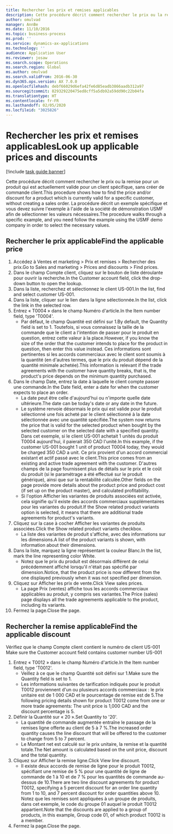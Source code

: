 ```yaml
---
title: Rechercher les prix et remises applicables
description: Cette procédure décrit comment rechercher le prix ou la remise pour un produit qui est actuellement valide pour un client spécifique, sans créer de commande client.
author: omulvad
manager: AnnBe
ms.date: 11/10/2016
ms.topic: business-process
ms.prod: ''
ms.service: dynamics-ax-applications
ms.technology: ''
audience: Application User
ms.reviewer: josaw
ms.search.scope: Operations
ms.search.region: Global
ms.author: omulvad
ms.search.validFrom: 2016-06-30
ms.dyn365.ops.version: AX 7.0.0
ms.openlocfilehash: debf66029d6efa42fe6d85eadb3866aadb312a97
ms.sourcegitcommit: 829329220475ed8cff5a5db92a59dd90c22b04fa
ms.translationtype: HT
ms.contentlocale: fr-FR
ms.lasthandoff: 02/05/2020
ms.locfileid: "3025826"
---
```

# <a name="look-up-applicable-prices-and-discounts"></a><span data-ttu-id="cdef5-103">Rechercher les prix et remises applicables</span><span class="sxs-lookup"><span data-stu-id="cdef5-103">Look up applicable prices and discounts</span></span>

[!include [task guide banner](../../includes/task-guide-banner.md)]

<span data-ttu-id="cdef5-104">Cette procédure décrit comment rechercher le prix ou la remise pour un produit qui est actuellement valide pour un client spécifique, sans créer de commande client.</span><span class="sxs-lookup"><span data-stu-id="cdef5-104">This procedure shows how to find the price and/or discount for a product which is currently valid for a specific customer, without creating a sales order.</span></span> <span data-ttu-id="cdef5-105">La procédure décrit un exemple spécifique et vous devez suivre l'exemple à l'aide de la société de démonstration USMF afin de sélectionner les valeurs nécessaires.</span><span class="sxs-lookup"><span data-stu-id="cdef5-105">The procedure walks through a specific example, and you need follow the example using the USMF demo company in order to select the necessary values.</span></span>


## <a name="find-the-applicable-price"></a><span data-ttu-id="cdef5-106">Rechercher le prix applicable</span><span class="sxs-lookup"><span data-stu-id="cdef5-106">Find the applicable price</span></span>
1. <span data-ttu-id="cdef5-107">Accédez à Ventes et marketing > Prix et remises > Rechercher des prix.</span><span class="sxs-lookup"><span data-stu-id="cdef5-107">Go to Sales and marketing > Prices and discounts > Find prices.</span></span>
2. <span data-ttu-id="cdef5-108">Dans le champ Compte client, cliquez sur le bouton de liste déroulante pour ouvrir la recherche.</span><span class="sxs-lookup"><span data-stu-id="cdef5-108">In the Customer account field, click the drop-down button to open the lookup.</span></span>
3. <span data-ttu-id="cdef5-109">Dans la liste, recherchez et sélectionnez le client US-001.</span><span class="sxs-lookup"><span data-stu-id="cdef5-109">In the list, find and select customer US-001.</span></span>
4. <span data-ttu-id="cdef5-110">Dans la liste, cliquer sur le lien dans la ligne sélectionnée.</span><span class="sxs-lookup"><span data-stu-id="cdef5-110">In the list, click the link in the selected row.</span></span>
5. <span data-ttu-id="cdef5-111">Entrez « T0004 » dans le champ Numéro d'article.</span><span class="sxs-lookup"><span data-stu-id="cdef5-111">In the Item number field, type 'T0004'.</span></span>
    * <span data-ttu-id="cdef5-112">Par défaut, le champ Quantité est défini sur 1.</span><span class="sxs-lookup"><span data-stu-id="cdef5-112">By default, the Quantity field is set to 1.</span></span> <span data-ttu-id="cdef5-113">Toutefois, si vous connaissez la taille de la commande que le client a l'intention de passer pour le produit en question, entrez cette valeur à la place.</span><span class="sxs-lookup"><span data-stu-id="cdef5-113">However, if you know the size of the order that the customer intends to place for the product in question, then enter this value instead.</span></span> <span data-ttu-id="cdef5-114">Ces informations sont pertinentes si les accords commerciaux avec le client sont soumis à la quantité (en d'autres termes, que le prix du produit dépend de la quantité minimale achetée).</span><span class="sxs-lookup"><span data-stu-id="cdef5-114">This information is relevant if the trade agreements with the customer have quantity breaks, that is, the product's price depends on the minimum quantity purchased.</span></span>  
6. <span data-ttu-id="cdef5-115">Dans le champ Date, entrez la date à laquelle le client compte passer une commande.</span><span class="sxs-lookup"><span data-stu-id="cdef5-115">In the Date field, enter a date for when the customer expects to place an order.</span></span> 
    * <span data-ttu-id="cdef5-116">La date peut être celle d'aujourd'hui ou n'importe quelle date ultérieure.</span><span class="sxs-lookup"><span data-stu-id="cdef5-116">The date can be today's date or any date in the future.</span></span>  
    * <span data-ttu-id="cdef5-117">Le système renvoie désormais le prix qui est valide pour le produit sélectionné une fois acheté par le client sélectionné à la date sélectionnée avec une quantité spécifiée.</span><span class="sxs-lookup"><span data-stu-id="cdef5-117">The system now returns the price that is valid for the selected product when bought by the selected customer on the selected date with a specified quantity.</span></span> <span data-ttu-id="cdef5-118">Dans cet exemple, si le client US-001 achetait 1 unités du produit T0004 aujourd'hui, il paierait 350 CAD l'unité.</span><span class="sxs-lookup"><span data-stu-id="cdef5-118">In this example, if the customer US-001 bought 1 unit of product T0004 today, they would be charged 350 CAD a unit.</span></span> <span data-ttu-id="cdef5-119">Ce prix provient d'un accord commercial existant et actif passé avec le client.</span><span class="sxs-lookup"><span data-stu-id="cdef5-119">This price comes from an existing and active trade agreement with the customer.</span></span>      <span data-ttu-id="cdef5-120">D'autres champs de la page fournissent plus de détails sur le prix et le coût du produit (si le paramétrage a été effectué sur le produit générique), ainsi que sur la rentabilité calculée.</span><span class="sxs-lookup"><span data-stu-id="cdef5-120">Other fields on the page provide more details about the product price and product cost (if set up on the product master), and calculated profitability.</span></span>  
    * <span data-ttu-id="cdef5-121">Si l'option Afficher les variantes de produits associées est activée, cela signifie qu'il existe des accords commerciaux supplémentaires pour les variantes du produit.</span><span class="sxs-lookup"><span data-stu-id="cdef5-121">If the Show related product variants option is selected, it means that there are additional trade agreements for product's variants.</span></span>  
7. <span data-ttu-id="cdef5-122">Cliquez sur la case à cocher Afficher les variantes de produits associées.</span><span class="sxs-lookup"><span data-stu-id="cdef5-122">Click the Show related product variants checkbox.</span></span>
    * <span data-ttu-id="cdef5-123">La liste des variantes de produit s'affiche, avec des informations sur les dimensions.</span><span class="sxs-lookup"><span data-stu-id="cdef5-123">A list of the product variants is shown, with information about their dimensions.</span></span>  
8. <span data-ttu-id="cdef5-124">Dans la liste, marquez la ligne représentant la couleur Blanc.</span><span class="sxs-lookup"><span data-stu-id="cdef5-124">In the list, mark the line representing color White.</span></span>
    * <span data-ttu-id="cdef5-125">Notez que le prix du produit est désormais différent de celui précédemment affiché lorsqu'il n'était pas spécifié par dimension.</span><span class="sxs-lookup"><span data-stu-id="cdef5-125">Notice, that the product price is now different from the one displayed previously when it was not specified per dimension.</span></span>  
9. <span data-ttu-id="cdef5-126">Cliquez sur Afficher les prix de vente.</span><span class="sxs-lookup"><span data-stu-id="cdef5-126">Click View sales prices.</span></span>
    * <span data-ttu-id="cdef5-127">La page Prix (ventes) affiche tous les accords commerciaux applicables au produit, y compris ses variantes.</span><span class="sxs-lookup"><span data-stu-id="cdef5-127">The Price (sales) page displays all the trade agreements applicable to the product, including its variants.</span></span>  
10. <span data-ttu-id="cdef5-128">Fermez la page.</span><span class="sxs-lookup"><span data-stu-id="cdef5-128">Close the page.</span></span>

## <a name="find-the-applicable-discount"></a><span data-ttu-id="cdef5-129">Rechercher la remise applicable</span><span class="sxs-lookup"><span data-stu-id="cdef5-129">Find the applicable discount</span></span>
<span data-ttu-id="cdef5-130">Vérifiez que le champ Compte client contient le numéro de client US-001 </span><span class="sxs-lookup"><span data-stu-id="cdef5-130">Make sure the Customer account field contains customer number US-001</span></span>   
1. <span data-ttu-id="cdef5-131">Entrez « T0012 » dans le champ Numéro d'article.</span><span class="sxs-lookup"><span data-stu-id="cdef5-131">In the Item number field, type 'T0012'.</span></span>
    * <span data-ttu-id="cdef5-132">Veillez à ce que le champ Quantité soit défini sur 1.</span><span class="sxs-lookup"><span data-stu-id="cdef5-132">Make sure the Quantity field is set to 1.</span></span>  
    * <span data-ttu-id="cdef5-133">Les informations suivantes de tarification indiqués pour le produit T0012 proviennent d'un ou plusieurs accords commerciaux : le prix unitaire est de 1 000 CAD et le pourcentage de remise est de 5.</span><span class="sxs-lookup"><span data-stu-id="cdef5-133">The following pricing details shown for product T0012 come from one or more trade agreements: The unit price is 1,000 CAD and the discount percentage is 5.</span></span>  
2. <span data-ttu-id="cdef5-134">Définir la Quantité sur « 20 ».</span><span class="sxs-lookup"><span data-stu-id="cdef5-134">Set Quantity to '20'.</span></span>
    * <span data-ttu-id="cdef5-135">La quantité de commande augmentée entraîne le passage de la remises ligne offerte au client de 5 à 7 %.</span><span class="sxs-lookup"><span data-stu-id="cdef5-135">The increased order quantity causes the line discount that will be offered to the customer to change from 5 to 7 percent.</span></span>  
    * <span data-ttu-id="cdef5-136">Le Montant net est calculé sur le prix unitaire, la remise et la quantité totale.</span><span class="sxs-lookup"><span data-stu-id="cdef5-136">The Net amount is calculated based on the unit price, discount and the total quantity.</span></span>  
3. <span data-ttu-id="cdef5-137">Cliquez sur Afficher la remise ligne.</span><span class="sxs-lookup"><span data-stu-id="cdef5-137">Click View line discount.</span></span>
    * <span data-ttu-id="cdef5-138">Il existe deux accords de remise de ligne pour le produit T0012, spécifiant une remise de 5 % pour une quantité de ligne de commande de 1 à 10 et de 7 % pour les quantités de commande au-dessus de 10.</span><span class="sxs-lookup"><span data-stu-id="cdef5-138">There are two line discount agreements for product T0012, specifying a 5 percent discount for an order line quantity from 1 to 10, and 7 percent discount for order quantities above 10.</span></span> <span data-ttu-id="cdef5-139">Notez que les remises sont appliquées à un groupe de produits, dans cet exemple, le code du groupe 01 auquel le produit T0012 appartient.</span><span class="sxs-lookup"><span data-stu-id="cdef5-139">Note that the discounts are applied to a group of products, in this example, Group code 01, of which product T0012 is a member.</span></span>  
4. <span data-ttu-id="cdef5-140">Fermez la page.</span><span class="sxs-lookup"><span data-stu-id="cdef5-140">Close the page.</span></span>

